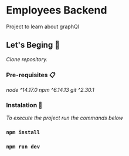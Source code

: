 # Employees Backend

Project to learn about graphQl

## Let's Beging 🚀

_Clone repository._


### Pre-requisites 📋

_node ^14.17.0_
_npm ^6.14.13_
_git ^2.30.1_


### Instalation 🔧

_To execute the project run the commands below_

### `npm install`
### `npm run dev`